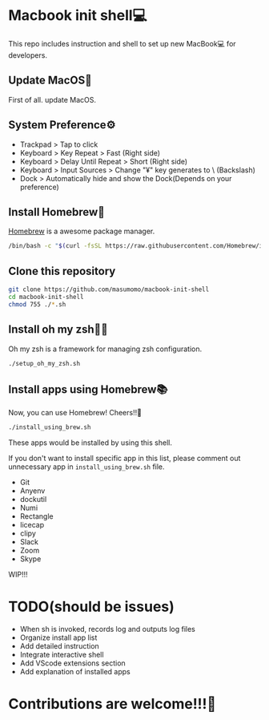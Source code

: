 # Macbook init shell💻
This repo includes instruction and shell to set up new MacBook💻 for developers.

## Update MacOS🍎

First of all. update MacOS.

## System Preference⚙️

- Trackpad > Tap to click
- Keyboard > Key Repeat > Fast (Right side)
- Keyboard > Delay Until Repeat > Short (Right side)
- Keyboard > Input Sources > Change "¥" key generates to \ (Backslash)
- Dock > Automatically hide and show the Dock(Depends on your preference)


## Install Homebrew🍺

[Homebrew](https://brew.sh/) is a awesome package manager.

```bash
/bin/bash -c "$(curl -fsSL https://raw.githubusercontent.com/Homebrew/install/master/install.sh)"
```
## Clone this repository


```bash
git clone https://github.com/masumomo/macbook-init-shell
cd macbook-init-shell
chmod 755 ./*.sh
```

## Install oh my zsh🧞‍♂️
Oh my zsh is a framework for managing zsh configuration.

```bash
./setup_oh_my_zsh.sh
```



## Install apps using Homebrew📚

Now, you can use Homebrew! Cheers!!🍻

```bash
./install_using_brew.sh
```

These apps would be installed by using this shell.

If you don't want to install specific app in this list, please comment out unnecessary app in `install_using_brew.sh` file.

- Git
- Anyenv
- dockutil
- Numi
- Rectangle
- licecap
- clipy
- Slack
- Zoom
- Skype

WIP!!!

# TODO(should be issues)
- When sh is invoked, records log and outputs log files
- Organize install app list
- Add detailed instruction
- Integrate interactive shell
- Add VScode extensions section
- Add explanation of installed apps

# Contributions are welcome!!!🎉
